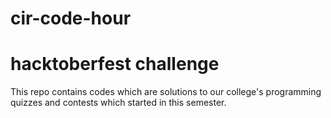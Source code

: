 # cir-code-hour
# hacktoberfest challenge
This repo contains codes which are solutions to our college's programming quizzes and contests which started in this semester.
